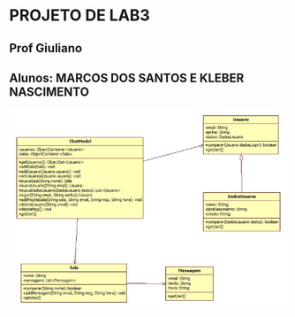 # PROJETO DE LAB3
## Prof Giuliano
## Alunos: MARCOS DOS SANTOS E KLEBER NASCIMENTO
![DIAGRAMA UML](https://github.com/Marcoskisto/FATEC_LAB3_3BD_BatePapo_profGiuliano/blob/master/BatePapo.jpg)


